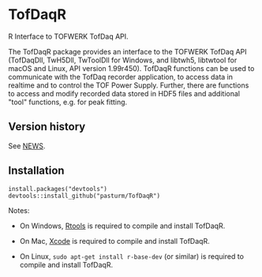 # TofDaqR
R Interface to TOFWERK TofDaq API.

The TofDaqR package provides an interface to the TOFWERK TofDaq API (TofDaqDll, 
TwH5Dll, TwToolDll for Windows, and libtwh5, libtwtool for macOS and Linux, 
API version 1.99r450). TofDaqR functions can be used to communicate with the 
TofDaq recorder application, to access data in realtime and to control the TOF 
Power Supply. Further, there are functions to access and modify recorded data 
stored in HDF5 files and additional "tool" functions, e.g. for peak fitting.

## Version history
See [NEWS](https://github.com/pasturm/TofDaqR/blob/master/NEWS).

## Installation
```
install.packages("devtools")
devtools::install_github("pasturm/TofDaqR")
```

Notes:

* On Windows, [Rtools](https://cran.r-project.org/bin/windows/Rtools/) is required to compile and install TofDaqR.

* On Mac, [Xcode](https://developer.apple.com/xcode/) is required to compile and install TofDaqR.

* On Linux, `sudo apt-get install r-base-dev` (or similar) is required to compile and install TofDaqR.
